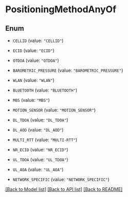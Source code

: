 # PositioningMethodAnyOf

## Enum


* `CELLID` (value: `"CELLID"`)

* `ECID` (value: `"ECID"`)

* `OTDOA` (value: `"OTDOA"`)

* `BAROMETRIC_PRESSURE` (value: `"BAROMETRIC_PRESSURE"`)

* `WLAN` (value: `"WLAN"`)

* `BLUETOOTH` (value: `"BLUETOOTH"`)

* `MBS` (value: `"MBS"`)

* `MOTION_SENSOR` (value: `"MOTION_SENSOR"`)

* `DL_TDOA` (value: `"DL_TDOA"`)

* `DL_AOD` (value: `"DL_AOD"`)

* `MULTI_RTT` (value: `"MULTI-RTT"`)

* `NR_ECID` (value: `"NR_ECID"`)

* `UL_TDOA` (value: `"UL_TDOA"`)

* `UL_AOA` (value: `"UL_AOA"`)

* `NETWORK_SPECIFIC` (value: `"NETWORK_SPECIFIC"`)


[[Back to Model list]](../README.md#documentation-for-models) [[Back to API list]](../README.md#documentation-for-api-endpoints) [[Back to README]](../README.md)


